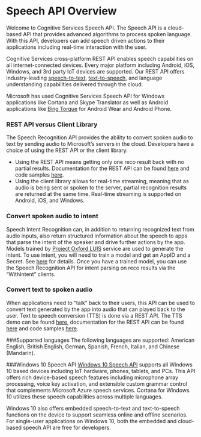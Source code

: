 <!-- 
NavPath: Speech API
LinkLabel: Overview
Url: Speech-api/documentation
Weight: 120
-->

# Speech API Overview


Welcome to Cognitive Services Speech API. The Speech API is a cloud-based API that provides advanced algorithms to process spoken language. With this API, developers can add speech driven actions to their applications including real-time interaction with the user.

Cognitive Services cross-platform REST API enables speech capabilities on all internet-connected devices. Every major platform including Android, iOS, Windows, and 3rd party IoT devices are supported. Our REST API offers industry-leading  [speech-to-text](http://www.projectoxford.ai/demo/speech), [text-to-speech](http://www.projectoxford.ai/demo/speech#text2speech), and language understanding capabilities delivered through the cloud.

Microsoft has used Cognitive Services Speech API for Windows applications like Cortana and Skype Translator as well as Android applications like [Bing Torque](https://play.google.com/store/apps/details?id=com.microsoft.bing.torque) for Android Wear and Android Phone.

### REST API versus Client Library
The Speech Recognition API provides the ability to convert spoken audio to text by sending audio to Microsoft’s servers in the cloud. Developers have a choice of using the REST  API or the client library. 

* Using the REST API means getting only one reco result back with no partial results. Documentation for the REST API can be found [here](https://github.com/Microsoft/ProjectOxford-Documentation/blob/master/Content/en-us/Speech/API-Reference-REST/BingVoiceRecognition.md) and code samples [here](https://oxfordportal.blob.core.windows.net/speech/doc/recognition/Program.cs). 
*	Using the client library allows for real-time streaming, meaning that as audio is being sent or spoken to the server, partial recognition results are returned at the same time. Real-time streaming is supported on Android, iOS, and Windows.

### Convert spoken audio to intent
Speech Intent Recognition can, in addition to returning recognized text from audio inputs, also return structured information about the speech to apps that parse the intent of the speaker and drive further actions by the app. Models trained by [Project Oxford LUIS](https://www.luis.ai/) service are used to generate the intent. To use intent, you will need to train a model and get an AppID and a Secret. See [here](http://www.projectoxford.ai/luis) for details. Once you have a trained model, you can use the Speech Recognition API for intent parsing on reco results via the “WithIntent” clients.

### Convert text to spoken audio
When applications need to “talk” back to their users, this API can be used to convert text generated by the app into audio that can played back to the user. Text to speech conversion (TTS) is done via a REST API. The TTS demo can be found [here](http://www.projectoxford.ai/demo/speech#text2speech), documentation for the REST API can be found [here](https://github.com/Microsoft/ProjectOxford-Documentation/blob/master/Content/en-us/Speech/API-Reference-REST/BingVoiceOutput.md) and code samples [here](https://oxfordportal.blob.core.windows.net/speech/doc/output/TTSProgram.cs).

###Supported languages
The following languages are supported: American English, British English, German, Spanish, French, Italian, and Chinese (Mandarin).

###Windows 10 Speech API
[Windows 10 Speech API](https://msdn.microsoft.com/en-us/library/windows/apps/windows.media.speechrecognition.aspx) supports all Windows 10 based devices including IoT hardware, phones, tablets, and PCs. This API offers rich device-based speech features including microphone array processing, voice key activation, and extensible custom grammar control that complements Microsoft Azure speech services. Cortana for Windows 10 utilizes these speech capabilities across multiple languages. 

Windows 10 also offers embedded speech-to-text and text-to-speech functions on the device to support seamless online and offline scenarios. For single-user applications on Windows 10, both the embedded and cloud-based speech API are free for developers.

